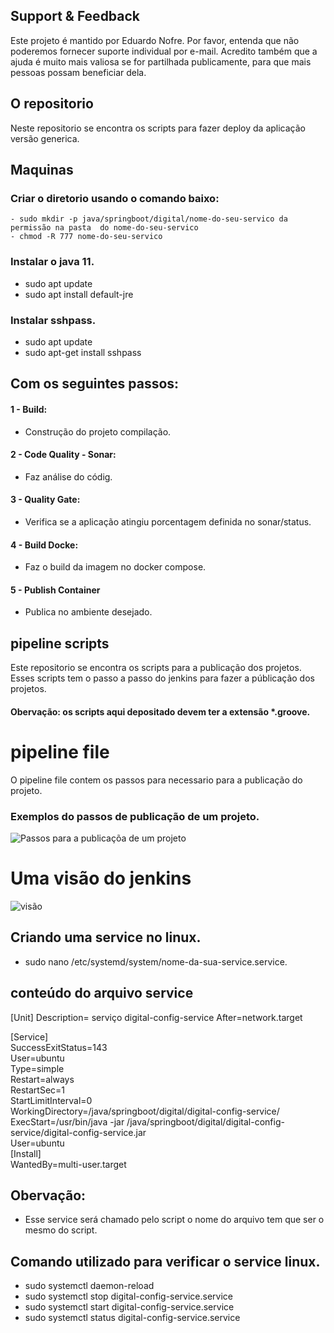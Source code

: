 ## Support & Feedback
Este projeto é mantido por Eduardo Nofre. Por favor, entenda que não poderemos fornecer suporte individual por e-mail. 
Acredito também que a ajuda é muito mais valiosa se for partilhada publicamente, para que mais pessoas possam beneficiar dela.

## O repositorio
Neste repositorio se encontra os scripts para fazer deploy da aplicação versão generica.

## Maquinas
  ### Criar o diretorio usando o comando baixo:
    - sudo mkdir -p java/springboot/digital/nome-do-seu-servico da permissão na pasta  do nome-do-seu-servico
    - chmod -R 777 nome-do-seu-servico
  ### Instalar o java 11.
   - sudo apt update<br>
   - sudo apt install default-jre

  ### Instalar sshpass.
   - sudo apt update<br>
   - sudo apt-get install sshpass

## Com os seguintes passos:
 #### 1 -  Build: 
 - Construção do projeto compilação. 
 #### 2 - Code Quality - Sonar: 
 - Faz análise do códig.
 #### 3 - Quality Gate: 
 - Verifica se a aplicação atingiu porcentagem definida no sonar/status.
 #### 4 - Build Docke: 
 - Faz o build da imagem no docker compose.
 #### 5 - Publish Container 
 - Publica no ambiente desejado.


## pipeline scripts
Este repositorio se encontra os scripts para a publicação dos projetos. Esses scripts tem o passo a passo do jenkins para fazer a públicação dos projetos.
#### Obervação: os scripts aqui depositado devem ter a extensão *.groove.

# pipeline file
O pipeline file contem os passos para necessario para a publicação do projeto.

### Exemplos do passos de publicação  de um projeto.
![Passos para a publicaçõa de um projeto](https://miro.medium.com/v2/resize:fit:640/format:webp/1*SGuCtn2Gj_Q1fOg0MjBd9g.png)


# Uma visão do jenkins
![visão](https://www.cloudbees.com/sites/default/files/blog/pipeline-vis.png)

## Criando uma service no linux.
  - sudo nano /etc/systemd/system/nome-da-sua-service.service.
  
## conteúdo do arquivo service
[Unit]
Description= serviço digital-config-service
After=network.target

[Service]<br>
  SuccessExitStatus=143<br>
  User=ubuntu<br>
  Type=simple<br>
  Restart=always<br>
  RestartSec=1<br>
  StartLimitInterval=0<br>
  WorkingDirectory=/java/springboot/digital/digital-config-service/<br>
  ExecStart=/usr/bin/java -jar /java/springboot/digital/digital-config-service/digital-config-service.jar<br>
  User=ubuntu<br>
[Install]<br>
  WantedBy=multi-user.target<br>
    
## Obervação: 
  - Esse service será chamado  pelo script o nome do arquivo tem que ser o mesmo do script.

## Comando utilizado para verificar o service linux.
  - sudo systemctl daemon-reload
  - sudo systemctl stop digital-config-service.service
  - sudo systemctl start digital-config-service.service
  - sudo systemctl status digital-config-service.service
    
  
